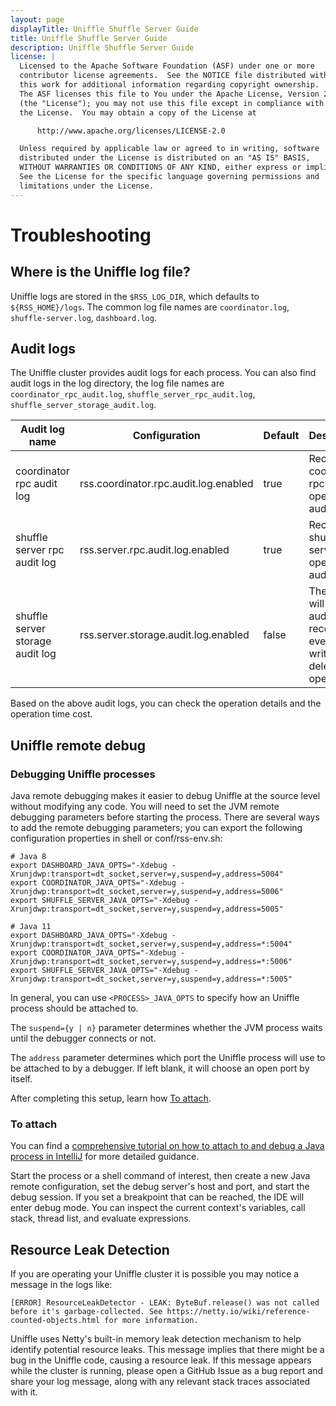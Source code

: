 ```yaml
---
layout: page
displayTitle: Uniffle Shuffle Server Guide
title: Uniffle Shuffle Server Guide
description: Uniffle Shuffle Server Guide
license: |
  Licensed to the Apache Software Foundation (ASF) under one or more
  contributor license agreements.  See the NOTICE file distributed with
  this work for additional information regarding copyright ownership.
  The ASF licenses this file to You under the Apache License, Version 2.0
  (the "License"); you may not use this file except in compliance with
  the License.  You may obtain a copy of the License at

      http://www.apache.org/licenses/LICENSE-2.0

  Unless required by applicable law or agreed to in writing, software
  distributed under the License is distributed on an "AS IS" BASIS,
  WITHOUT WARRANTIES OR CONDITIONS OF ANY KIND, either express or implied.
  See the License for the specific language governing permissions and
  limitations under the License.
---
```

# Troubleshooting

## Where is the Uniffle log file?

Uniffle logs are stored in the `$RSS_LOG_DIR`, which defaults to `${RSS_HOME}/logs`. The common log file names are `coordinator.log`, `shuffle-server.log`, `dashboard.log`.

## Audit logs

The Uniffle cluster provides audit logs for each process. You can also find audit logs in the log directory, the log file names are `coordinator_rpc_audit.log`, `shuffle_server_rpc_audit.log`, `shuffle_server_storage_audit.log`.

| Audit log name                   | Configuration                         | Default | Description                                                                 |
|----------------------------------|---------------------------------------|---------|-----------------------------------------------------------------------------|
| coordinator rpc audit log        | rss.coordinator.rpc.audit.log.enabled | true    | Record coordinator rpc operation audit.                                     |
| shuffle server rpc audit log     | rss.server.rpc.audit.log.enabled      | true    | Record shuffle server rpc operation audit.                                  |
| shuffle server storage audit log | rss.server.storage.audit.log.enabled  | false   | The server will log audit records for every disk write and delete operation |

Based on the above audit logs, you can check the operation details and the operation time cost.

## Uniffle remote debug

### Debugging Uniffle processes

Java remote debugging makes it easier to debug Uniffle at the source level without modifying any code. You will need to set the JVM remote debugging parameters before starting the process. There are several ways to add the remote debugging parameters; you can export the following configuration properties in shell or conf/rss-env.sh:

```shell
# Java 8
export DASHBOARD_JAVA_OPTS="-Xdebug -Xrunjdwp:transport=dt_socket,server=y,suspend=y,address=5004"
export COORDINATOR_JAVA_OPTS="-Xdebug -Xrunjdwp:transport=dt_socket,server=y,suspend=y,address=5006"
export SHUFFLE_SERVER_JAVA_OPTS="-Xdebug -Xrunjdwp:transport=dt_socket,server=y,suspend=y,address=5005"

# Java 11
export DASHBOARD_JAVA_OPTS="-Xdebug -Xrunjdwp:transport=dt_socket,server=y,suspend=y,address=*:5004"
export COORDINATOR_JAVA_OPTS="-Xdebug -Xrunjdwp:transport=dt_socket,server=y,suspend=y,address=*:5006"
export SHUFFLE_SERVER_JAVA_OPTS="-Xdebug -Xrunjdwp:transport=dt_socket,server=y,suspend=y,address=*:5005"
```

In general, you can use `<PROCESS>_JAVA_OPTS` to specify how an Uniffle process should be attached to.

The `suspend={y | n}` parameter determines whether the JVM process waits until the debugger connects or not.

The `address` parameter determines which port the Uniffle process will use to be attached to by a debugger. If left blank, it will choose an open port by itself.

After completing this setup, learn how [To attach](#to-attach).

### To attach

You can find a [comprehensive tutorial on how to attach to and debug a Java process in IntelliJ](https://www.jetbrains.com/help/idea/attaching-to-local-process.html) for more detailed guidance.

Start the process or a shell command of interest, then create a new Java remote configuration, set the debug server's host and port, and start the debug session.
If you set a breakpoint that can be reached, the IDE will enter debug mode. You can inspect the current context's variables, call stack, thread list, and evaluate expressions.

## Resource Leak Detection

If you are operating your Uniffle cluster it is possible you may notice a message in the logs like:

```
[ERROR] ResourceLeakDetector - LEAK: ByteBuf.release() was not called before it's garbage-collected. See https://netty.io/wiki/reference-counted-objects.html for more information.
```

Uniffle uses Netty's built-in memory leak detection mechanism to help identify potential resource leaks. This message implies that there might be a bug in the Uniffle code, causing a resource leak.
If this message appears while the cluster is running, please open a GitHub Issue as a bug report and share your log message, along with any relevant stack traces associated with it.
